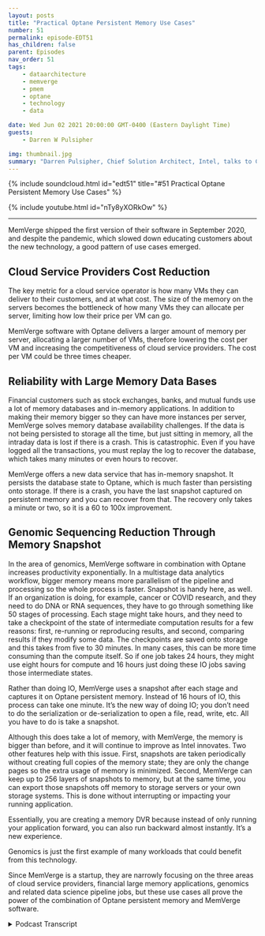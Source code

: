 ```yaml
---
layout: posts
title: "Practical Optane Persistent Memory Use Cases"
number: 51
permalink: episode-EDT51
has_children: false
parent: Episodes
nav_order: 51
tags:
    - dataarchitecture
    - memverge
    - pmem
    - optane
    - technology
    - data

date: Wed Jun 02 2021 20:00:00 GMT-0400 (Eastern Daylight Time)
guests:
    - Darren W Pulsipher

img: thumbnail.jpg
summary: "Darren Pulsipher, Chief Solution Architect, Intel, talks to Charles Fan, CEO of MemVerge, about use cases with their software that utilizes Intel’s Optane persistent memory in an innovative way, removing the bottleneck between memory and storage."
---
```


{% include soundcloud.html id="edt51" title="#51 Practical Optane Persistent Memory Use Cases" %}

{% include youtube.html id="nTy8yXORkOw" %}

---


MemVerge shipped the first version of their software in September 2020, and despite the pandemic, which slowed down educating customers about the new technology, a good pattern of use cases emerged. 

## Cloud Service Providers Cost Reduction

The key metric for a cloud service operator is how many VMs they can deliver to their customers, and at what cost. The size of the memory on the servers becomes the bottleneck of how many VMs they can allocate per server, limiting how low their price per VM can go. 

MemVerge software with Optane delivers a larger amount of memory per server, allocating a larger number of VMs, therefore lowering the cost per VM and increasing the competitiveness of cloud service providers. The cost per VM could be three times cheaper. 

## Reliability with Large Memory Data Bases

Financial customers such as stock exchanges, banks, and mutual funds use a lot of memory databases and in-memory applications. In addition to making their memory bigger so they can have more instances per server, MemVerge solves memory database availability challenges. If the data is not being persisted to storage all the time, but just sitting in memory, all the intraday data is lost if there is a crash. This is catastrophic. Even if you have logged all the transactions, you must replay the log to recover the database, which takes many minutes or even hours to recover. 

MemVerge offers a new data service that has in-memory snapshot. It persists the  database state to Optane, which is much faster than persisting onto storage. If there is a crash, you have the last snapshot captured on persistent memory and you can recover from that. The recovery only takes a minute or two, so it is a 60 to 100x improvement. 

## Genomic Sequencing Reduction Through Memory Snapshot

In the area of genomics, MemVerge software in combination with Optane increases productivity exponentially. In a multistage data analytics workflow, bigger memory means more parallelism of the pipeline and processing so the whole process is faster. Snapshot is handy here, as well. If an organization is doing, for example, cancer or COVID research, and they need to do DNA or RNA sequences, they have to go through something like 50 stages of processing. Each stage might take hours, and they need to take a checkpoint of the state of intermediate computation results for a few reasons: first, re-running or reproducing results, and second, comparing results if they modify some data. The checkpoints are saved onto storage and this takes from five to 30 minutes. In many cases, this can be more time consuming than the compute itself. So if one job takes 24 hours, they might use eight hours for compute and 16 hours just doing these IO jobs saving those intermediate states. 

Rather than doing IO, MemVerge uses a snapshot after each stage and captures it on Optane persistent memory. Instead of 16 hours of IO, this process can take one minute. It’s the new way of doing IO; you don’t need to do the serialization or de-serialization to open a file, read, write, etc. All you have to do is take a snapshot. 

Although this does take a lot of memory, with MemVerge, the memory is bigger than before, and it will continue to improve as Intel innovates. Two other features help with this issue. First, snapshots are taken periodically without creating full copies of the memory state; they are only the change pages so the extra usage of memory is minimized. Second, MemVerge can keep up to 256 layers of snapshots to memory, but at the same time, you can export those snapshots off memory to storage servers or your own storage systems. This is done without interrupting or impacting your running application. 

Essentially, you are creating a memory DVR because instead of only running your application forward, you can also run backward almost instantly. It’s a new experience. 

Genomics is just the first example of many workloads that could benefit from this technology. 

Since MemVerge is a startup, they are narrowly focusing on the three areas of cloud service providers, financial large memory applications, genomics and related data science pipeline jobs, but these use cases all prove the power of the combination of Optane persistent memory and MemVerge software. 



<details>
<summary> Podcast Transcript </summary>

<p></p>

</details>
